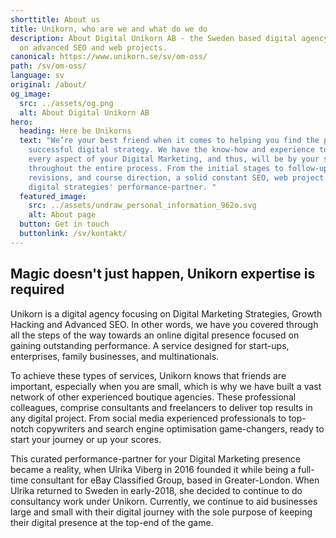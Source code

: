 ```yaml
---
shorttitle: About us
title: Unikorn, who are we and what do we do
description: About Digital Unikorn AB - the Sweden based digital agency focusing
  on advanced SEO and web projects.
canonical: https://www.unikorn.se/sv/om-oss/
path: /sv/om-oss/
language: sv
original: /about/
og_image:
  src: ../assets/og.png
  alt: About Digital Unikorn AB
hero:
  heading: Here be Unikorns
  text: "We’re your best friend when it comes to helping you find the path to a
    successful digital strategy. We have the know-how and experience to handle
    every aspect of your Digital Marketing, and thus, will be by your side
    throughout the entire process. From the initial stages to follow-ups,
    revisions, and course direction, a solid constant SEO, web project and
    digital strategies' performance-partner. "
  featured_image:
    src: ../assets/undraw_personal_information_962o.svg
    alt: About page
  button: Get in touch
  buttonlink: /sv/kontakt/
---
```

## Magic doesn't just happen, Unikorn expertise is required

Unikorn is a digital agency focusing on Digital Marketing Strategies, Growth Hacking and Advanced SEO. In other words, we have you covered through all the steps of the way towards an online digital presence focused on gaining outstanding performance. A service designed for start-ups, enterprises, family businesses, and multinationals.

To achieve these types of services, Unikorn knows that friends are important, especially when you are small, which is why we have built a vast network of other experienced boutique agencies. These professional colleagues, comprise consultants and freelancers to deliver top results in any digital project. From social media experienced professionals to top-notch copywriters and search engine optimisation game-changers, ready to start your journey or up your scores.

This curated performance-partner for your Digital Marketing presence became a reality, when Ulrika Viberg in 2016 founded it while being a full-time consultant for eBay Classified Group, based in Greater-London. When Ulrika returned to Sweden in early-2018, she decided to continue to do consultancy work under Unikorn. Currently, we continue to aid businesses large and small with their digital journey with the sole purpose of keeping their digital presence at the top-end of the game.